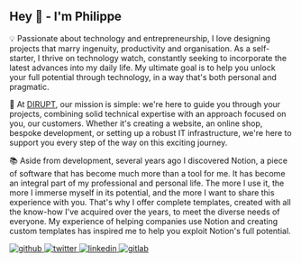 ## Hey 👋 - I'm Philippe  

💡 Passionate about technology and entrepreneurship, I love designing projects that marry ingenuity, productivity and organisation. As a self-starter, I thrive on technology watch, constantly seeking to incorporate the latest advances into my daily life. My ultimate goal is to help you unlock your full potential through technology, in a way that's both personal and pragmatic.

🚀 At [DIRUPT](https://www.dirupt.com), our mission is simple: we're here to guide you through your projects, combining solid technical expertise with an approach focused on you, our customers. Whether it's creating a website, an online shop, bespoke development, or setting up a robust IT infrastructure, we're here to support you every step of the way on this exciting journey.

📚 Aside from development, several years ago I discovered Notion, a piece of software that has become much more than a tool for me. It has become an integral part of my professional and personal life. The more I use it, the more I immerse myself in its potential, and the more I want to share this experience with you. That's why I offer complete templates, created with all the know-how I've acquired over the years, to meet the diverse needs of everyone. My experience of helping companies use Notion and creating custom templates has inspired me to help you exploit Notion's full potential.
  
<a href="https://github.com/philippe-desplats" target="_blank">
<img src=https://img.shields.io/badge/github-%2324292e.svg?&style=for-the-badge&logo=github&logoColor=white alt=github style="margin-bottom: 12px;" />
</a>
<a href="https://twitter.com/Redek___" target="_blank">
<img src=https://img.shields.io/badge/twitter-%2300acee.svg?&style=for-the-badge&logo=twitter&logoColor=white alt=twitter style="margin-bottom: 12px;" />
</a>
<a href="https://linkedin.com/in/philippe-desplats" target="_blank">
<img src=https://img.shields.io/badge/linkedin-%231E77B5.svg?&style=for-the-badge&logo=linkedin&logoColor=white alt=linkedin style="margin-bottom: 12px;" />
</a>
<a href="https://gitlab.com/Philippe-Desplats" target="_blank">
<img src=https://img.shields.io/badge/gitlab-330F63.svg?&style=for-the-badge&logo=gitlab&logoColor=white alt=gitlab style="margin-bottom: 12px;" />
</a>  
